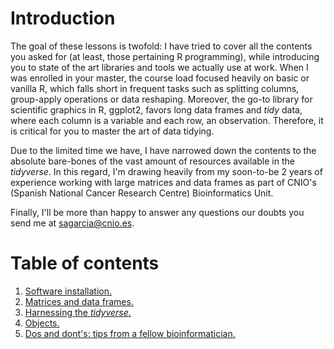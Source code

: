 # Introduction

The goal of these lessons is twofold: I have tried to cover all the contents you asked for (at least, those pertaining R programming), while introducing you to state of the art libraries and tools we actually use at work. When I was enrolled in your master, the course load focused heavily on basic or vanilla R, which falls short in frequent tasks such as splitting columns, group-apply operations or data reshaping. Moreover, the go-to library for scientific graphics in R, ggplot2, favors long data frames and _tidy_ data, where each column is a variable and each row, an observation. Therefore, it is critical for you to master the art of data tidying. 

Due to the limited time we have, I have narrowed down the contents to the absolute bare-bones of the vast amount of resources available in the _tidyverse_. In this regard, I'm drawing heavily from my soon-to-be 2 years of experience working with large matrices and data frames as part of CNIO's (Spanish National Cancer Research Centre) Bioinformatics Unit.


Finally, I'll be more than happy to answer any questions our doubts you send me at sagarcia@cnio.es.  


# Table of contents

1. [Software installation.](lessons/software_installation.md)
1. [Matrices and data frames.](lessons/matrix_dataframes.md)
1. [Harnessing the _tidyverse_.](lessons/introduction_to_tidy.md)
1. [Objects.](lessons/objets.md)
1. [Dos and dont's: tips from a fellow bioinformatician.](lessons/dos_and_dont.md)